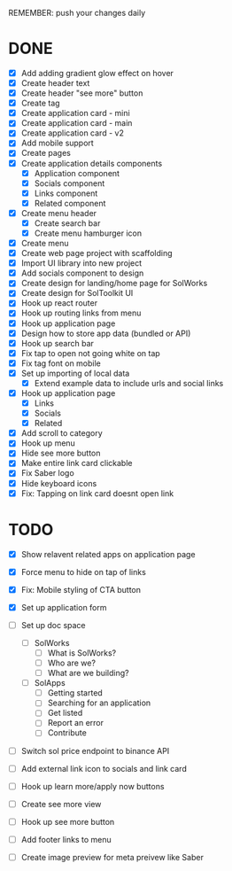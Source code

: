 REMEMBER: push your changes daily

# DONE
- [x] Add adding gradient glow effect on hover
- [x] Create header text
- [x] Create header "see more" button
- [x] Create tag
- [x] Create application card - mini
- [x] Create application card - main
- [x] Create application card - v2
- [x] Add mobile support
- [x] Create pages
- [x] Create application details components
  - [x] Application component
  - [x] Socials component
  - [x] Links component
  - [x] Related component
- [x] Create menu header
  - [x] Create search bar
  - [x] Create menu hamburger icon
- [x] Create menu
- [x] Create web page project with scaffolding
- [x] Import UI library into new project
- [x] Add socials component to design
- [x] Create design for landing/home page for SolWorks
- [x] Create design for SolToolkit UI
- [x] Hook up react router
- [x] Hook up routing links from menu
- [x] Hook up application page
- [x] Design how to store app data (bundled or API)
- [x] Hook up search bar
- [x] Fix tap to open not going white on tap
- [x] Fix tag font on mobile
- [x] Set up importing of local data
  - [x] Extend example data to include urls and social links
- [x] Hook up application page
  - [x] Links
  - [x] Socials
  - [x] Related
- [x] Add scroll to category
- [x] Hook up menu
- [x] Hide see more button
- [x] Make entire link card clickable 
- [x] Fix Saber logo
- [x] Hide keyboard icons
- [x] Fix: Tapping on link card doesnt open link

# TODO
- [x] Show relavent related apps on application page
- [x] Force menu to hide on tap of links
- [x] Fix: Mobile styling of CTA button

- [x] Set up application form 
- [ ] Set up doc space 
  - [ ] SolWorks
    - [ ] What is SolWorks?
    - [ ] Who are we?
    - [ ] What are we building?
  - [ ] SolApps
    - [ ] Getting started
    - [ ] Searching for an application
    - [ ] Get listed
    - [ ] Report an error
    - [ ] Contribute

- [ ] Switch sol price endpoint to binance API
- [ ] Add external link icon to socials and link card

- [ ] Hook up learn more/apply now buttons

- [ ] Create see more view
- [ ] Hook up see more button
- [ ] Add footer links to menu
- [ ] Create image preview for meta preivew like Saber